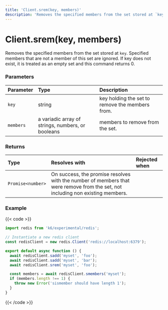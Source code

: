 ```yaml
---
title: 'Client.srem(key, members)'
description: 'Removes the specified members from the set stored at `key`.'
---
```


# Client.srem(key, members)

Removes the specified members from the set stored at `key`. Specified members that are not a member of this set are ignored. If key does not exist, it is treated as an empty set and this command returns 0.

### Parameters

| Parameter | Type                                              | Description                                     |
| :-------- | :------------------------------------------------ | :---------------------------------------------- |
| `key`     | string                                            | key holding the set to remove the members from. |
| `members` | a variadic array of strings, numbers, or booleans | members to remove from the set.                 |

### Returns

| Type              | Resolves with                                                                                                                  | Rejected when |
| :---------------- | :----------------------------------------------------------------------------------------------------------------------------- | :------------ |
| `Promise<number>` | On success, the promise resolves with the number of members that were remove from the set, not including non existing members. |               |

### Example

{{< code >}}

```javascript
import redis from 'k6/experimental/redis';

// Instantiate a new redis client
const redisClient = new redis.Client('redis://localhost:6379');

export default async function () {
  await redisClient.sadd('myset', 'foo');
  await redisClient.sadd('myset', 'bar');
  await redisClient.srem('myset', 'foo');

  const members = await redisClient.smembers('myset');
  if (members.length !== 1) {
    throw new Error('sismember should have length 1');
  }
}
```

{{< /code >}}
